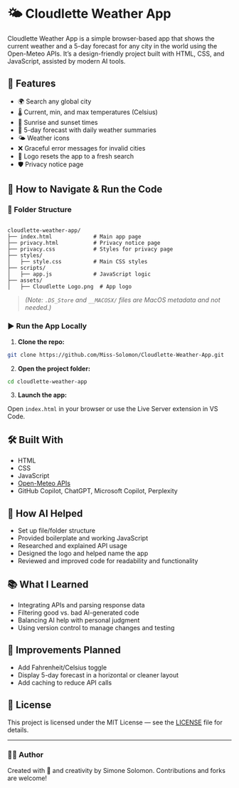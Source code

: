 

# 🌤️ Cloudlette Weather App

Cloudlette Weather App is a simple browser-based app that shows the current weather and a 5-day forecast for any city in the world using the Open-Meteo APIs. It’s a design-friendly project built with HTML, CSS, and JavaScript, assisted by modern AI tools.

## 🚀 Features

- 🌍 Search any global city                             
- 🌡️ Current, min, and max temperatures (Celsius)
- 🌅 Sunrise and sunset times
- 📅 5-day forecast with daily weather summaries
- 🌤️ Weather icons
- ❌ Graceful error messages for invalid cities
- 🔁 Logo resets the app to a fresh search
- 🛡️ Privacy notice page

## 🧭 How to Navigate & Run the Code

### 📁 Folder Structure

```

cloudlette-weather-app/
├── index.html             # Main app page
├── privacy.html           # Privacy notice page
├── privacy.css            # Styles for privacy page
├── styles/
│   ├── style.css          # Main CSS styles
├── scripts/
│   ├── app.js             # JavaScript logic
├── assets/
│   ├── Cloudlette Logo.png  # App logo

````

> *(Note: `.DS_Store` and `__MACOSX/` files are MacOS metadata and not needed.)*

### ▶️ Run the App Locally

1. **Clone the repo:**

```bash
git clone https://github.com/Miss-Solomon/Cloudlette-Weather-App.git
````

2. **Open the project folder:**

```bash
cd cloudlette-weather-app
```

3. **Launch the app:**

Open `index.html` in your browser
or
use the Live Server extension in VS Code.

## 🛠️ Built With

* HTML
* CSS
* JavaScript
* [Open-Meteo APIs](https://open-meteo.com/)
* GitHub Copilot, ChatGPT, Microsoft Copilot, Perplexity

## 🤖 How AI Helped

* Set up file/folder structure
* Provided boilerplate and working JavaScript
* Researched and explained API usage
* Designed the logo and helped name the app
* Reviewed and improved code for readability and functionality

## 📚 What I Learned

* Integrating APIs and parsing response data
* Filtering good vs. bad AI-generated code
* Balancing AI help with personal judgment
* Using version control to manage changes and testing

## 🔧 Improvements Planned

* Add Fahrenheit/Celsius toggle
* Display 5-day forecast in a horizontal or cleaner layout
* Add caching to reduce API calls

## 📜 License

This project is licensed under the MIT License — see the [LICENSE](LICENSE) file for details.

---

### 🙋‍♀️ Author

Created with 💜 and creativity by Simone Solomon.
Contributions and forks are welcome!

